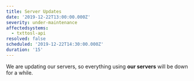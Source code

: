```yaml
---
title: Server Updates
date: '2019-12-22T13:00:00.000Z'
severity: under-maintenance
affectedsystems:
  - txttosl-api
resolved: false
scheduled: '2019-12-22T14:30:00.000Z'
duration: '15'
---
```

We are updating our servers, so everything using **our servers** will be down for a while.

<!--- language code: en -->

